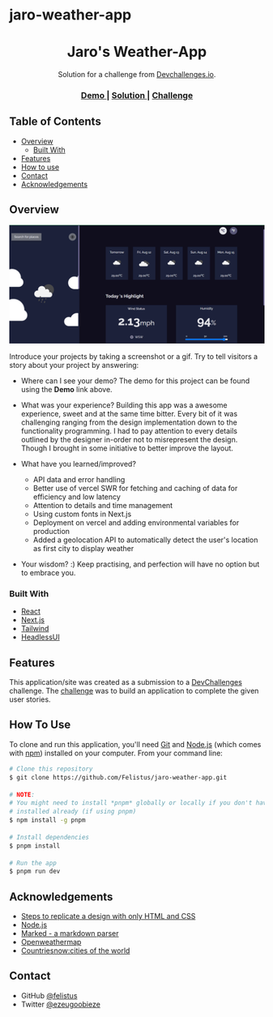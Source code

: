 # jaro-weather-app
<h1 align="center">Jaro's Weather-App</h1>

<div align="center">
   Solution for a challenge from  <a href="http://devchallenges.io" target="_blank">Devchallenges.io</a>.
</div>

<div align="center">
  <h3>
    <a href="https://jaro-weather-app.vercel.app/">
      Demo
    </a>
    <span> | </span>
    <a href="https://github.com/Felistus/jaro-weather-app">
      Solution
    </a>
    <span> | </span>
    <a href="https://devchallenges.io/challenges/mM1UIenRhK808W8qmLWv">
      Challenge
    </a>
  </h3>
</div>

## Table of Contents

- [Overview](#overview)
  - [Built With](#built-with)
- [Features](#features)
- [How to use](#how-to-use)
- [Contact](#contact)
- [Acknowledgements](#acknowledgements)

## Overview

![screenshot](/public/images/appScreenshot.PNG)

Introduce your projects by taking a screenshot or a gif. Try to tell visitors a story about your project by answering:

- Where can I see your demo?
  The demo for this project can be found using the **Demo** link above.

- What was your experience?
  Building this app was a awesome experience, sweet and at the same time bitter. Every bit of it was challenging ranging from the design implementation down to the functionality programming. I had to pay attention to every details outlined by the designer in-order not to misrepresent the design. Though I brought in some initiative to better improve the layout.

- What have you learned/improved?
  - API data and error handling
  - Better use of vercel SWR for fetching and caching of data for efficiency and low latency
  - Attention to details and time management
  - Using custom fonts in Next.js
  - Deployment on vercel and adding environmental variables for production
  - Added a geolocation API to automatically detect the user's location as first city to display weather

- Your wisdom? :)
  Keep practising, and perfection will have no option but to embrace you.

### Built With

- [React](https://reactjs.org/)
- [Next.js](https://nextjs.org/docs)
- [Tailwind](https://tailwindcss.com/)
- [HeadlessUI](https://headlessui.com)

## Features

This application/site was created as a submission to a [DevChallenges](https://devchallenges.io/challenges) challenge. The [challenge](https://devchallenges.io/challenges/mM1UIenRhK808W8qmLWv) was to build an application to complete the given user stories.

## How To Use

To clone and run this application, you'll need [Git](https://git-scm.com) and [Node.js](https://nodejs.org/en/download/) (which comes with [npm](http://npmjs.com)) installed on your computer. From your command line:

```bash
# Clone this repository
$ git clone https://github.com/Felistus/jaro-weather-app.git

# NOTE: 
# You might need to install *pnpm* globally or locally if you don't have it 
# installed already (if using pnpm)
$ npm install -g pnpm

# Install dependencies
$ pnpm install

# Run the app
$ pnpm run dev
```

## Acknowledgements

- [Steps to replicate a design with only HTML and CSS](https://devchallenges-blogs.web.app/how-to-replicate-design/)
- [Node.js](https://nodejs.org/)
- [Marked - a markdown parser](https://github.com/chjj/marked)
- [Openweathermap](https://home.openweathermap.org/users/sign_up)
- [Countriesnow:cities of the world](https://documenter.getpostman.com/view/1134062/T1LJjU52?version=latest) 

## Contact

- GitHub [@felistus](https://github.com/felistus)
- Twitter [@ezeugoobieze](https://twitter.com/ezeugoobieze)
